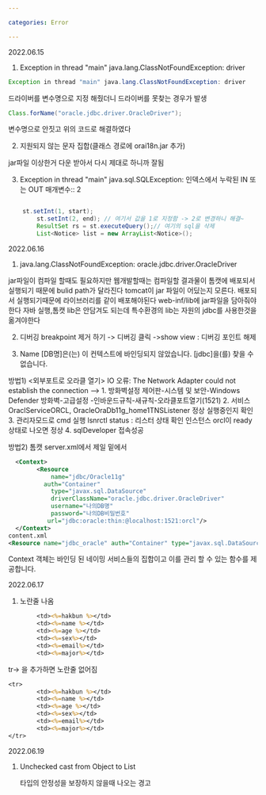 ```yaml
---

categories: Error

---
```


2022.06.15

1. Exception in thread "main" java.lang.ClassNotFoundException: driver

```java
Exception in thread "main" java.lang.ClassNotFoundException: driver

```
드라이버를 변수명으로 지정 해줬더니 드라이버를 못찾는 경우가 발생
``` java
Class.forName("oracle.jdbc.driver.OracleDriver"); 
```
변수명으로 안짓고 위의 코드로 해결하였다


2. 지원되지 않는 문자 집합(클래스 경로에 orai18n.jar 추가)

jar파일 이상한거 다운 받아서 다시 제대로 하니까 잘됨

3. Exception in thread "main" java.sql.SQLException: 인덱스에서 누락된 IN 또는 OUT 매개변수:: 2

```java

	st.setInt(1, start);
		st.setInt(2, end); // 여기서 값을 1로 지정함 -> 2로 변경하니 해결~
 		ResultSet rs = st.executeQuery();// 여기의 sql을 삭제		
		List<Notice> list = new ArrayList<Notice>();


```


2022.06.16

1. java.lang.ClassNotFoundException: oracle.jdbc.driver.OracleDriver

jar파일이 컴파일 할때도 필요하지만 웹개발할때는 컴파일할 결과물이 톰캣에 배포되서 실행되기 때문에 bulid path가 달라진다 
tomcat이 jar 파일이 어딨는지 모른다. 배포되서 실행되기때문에 라이브러리를 같이 배포해야된다
web-inf/lib에 jar파일을 담아줘야한다 자바 실행,톰캣 lib은 안담겨도 되는데 특수환경의 lib는 자원의 jdbc를 사용한것을 옮겨야한다


2. 디버깅 breakpoint 제거 하기
-> 디버깅 클릭 ->show view : 디버깅 포인트 해제




3. Name [DB명]은(는) 이 컨텍스트에 바인딩되지 않았습니다. [jdbc]을(를) 찾을 수 없습니다.

방법1)
<외부포트로 오라클 열기>
IO 오류: The Network Adapter could not establish the connection
--> 1. 방화벽설정
   제어판-시스템 및 보안-Windows Defender 방화벽-고급설정
   -인바운드규칙-새규칙-오라클포트열기(1521)
      2. 서비스 OraclServiceORCL, OracleOraDb11g_home1TNSListener
   정상 실행중인지 확인
      3. 관리자모드로 cmd 실행
   lsnrctl status : 리스터 상태 확인
   인스턴스 orcl이 ready상태로 나오면 정상
      4. sqlDeveloper 접속성공


방법2)
 톰캣 server.xml에서 제일 밑에서 
 ```xml
   <Context>
         <Resource
             name="jdbc/Oracle11g"
           auth="Container"
             type="javax.sql.DataSource"
             driverClassName="oracle.jdbc.driver.OracleDriver"
             username="나의DB명"
             password="나의DB비밀번호"
            url="jdbc:oracle:thin:@localhost:1521:orcl"/>
   </Context>
content.xml
<Resource name="jdbc_oracle" auth="Container" type="javax.sql.DataSource" driverClassName="oracle.jdbc.driver.OracleDriver" loginTimeout="10" maxWait="5000"  
```

Context 객체는 바인딩 된 네이밍 서비스들의 집합이고 이를 관리 할 수 있는 함수를 제공합니다.

2022.06.17

1. 노란줄 나옴
```jsp
		<td><%=hakbun %></td>
		<td><%=name %></td>
		<td><%=age %></td>
		<td><%=sex%></td>
		<td><%=email%></td>
		<td><%=major%></td>

```


tr-> 을 추가하면 노란줄 없어짐

```jsp
<tr>
		<td><%=hakbun %></td>
		<td><%=name %></td>
		<td><%=age %></td>
		<td><%=sex%></td>
		<td><%=email%></td>
		<td><%=major%></td>
</tr>
```

2022.06.19

1. Unchecked cast from Object to List<Notice>

    타입의 안정성을 보장하지 않을때 나오는 경고
